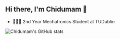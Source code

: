 ## Hi there, I'm Chidumam 👋
- 🧑🏾‍🔬 2nd Year Mechatronics Student at TUDublin

![Chidumam's GitHub stats](https://github-readme-stats.vercel.app/api?username=ChidumamAmadi-Obi&show_icons=true&theme=highcontrast)
<!--
**ChidumamAmadi-Obi/ChidumamAmadi-Obi** is a ✨ _special_ ✨ repository because its `README.md` (this file) appears on your GitHub profile.

Here are some ideas to get you started:

- 🔭 I’m currently working on ...
- 🌱 I’m currently learning ...
- 👯 I’m looking to collaborate on ...
- 🤔 I’m looking for help with ...
- 💬 Ask me about ...
- 📫 How to reach me: ...
- 😄 Pronouns: ...
- ⚡ Fun fact: ...
-->
